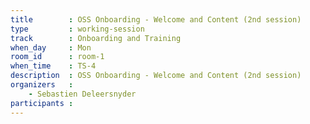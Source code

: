 ```yaml
---
title        : OSS Onboarding - Welcome and Content (2nd session)
type         : working-session
track        : Onboarding and Training
when_day     : Mon
room_id      : room-1
when_time    : TS-4
description  : OSS Onboarding - Welcome and Content (2nd session)
organizers   :
    - Sebastien Deleersnyder
participants :
---
```



